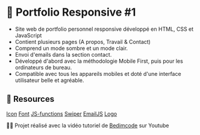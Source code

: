# 🎨 Portfolio Responsive #1
- Site web de portfolio personnel responsive développé en HTML, CSS et JavaScript
- Contient plusieurs pages (A propos, Travail & Contact)
- Comprend un mode sombre et un mode clair.
- Envoi d'emails dans la section contact.
- Développé d'abord avec la méthodologie Mobile First, puis pour les ordinateurs de bureau.
- Compatible avec tous les appareils mobiles et doté d'une interface utilisateur belle et agréable.

## 🔗 Resources
[Icon](https://remixicon.com/)
[Font](https://fonts.google.com/specimen/Syne?query=syne)
[JS-functions](https://github.com/bedimcode/responsive-watches-website/blob/main/assets/js/main.js)
[Swiper](https://swiperjs.com/)
[EmailJS](https://www.emailjs.com/)
[Logo](https://worldvectorlogo.com/)



👨‍💻 Projet réalisé avec la vidéo tutoriel de [Bedimcode](https://youtu.be/F2_6rFk-UC8?si=0moDvP_pBXhok4Sa) sur Youtube
